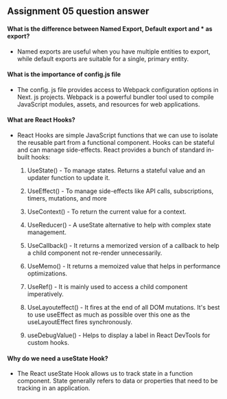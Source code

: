 ## Assignment 05 question answer

#### What is the difference between Named Export, Default export and \* as export?

- Named exports are useful when you have multiple entities to export, while default exports are suitable for a single, primary entity.

#### What is the importance of config.js file

- The config. js file provides access to Webpack configuration options in Next. js projects. Webpack is a powerful bundler tool used to compile JavaScript modules, assets, and resources for web applications.

#### What are React Hooks?

- React Hooks are simple JavaScript functions that we can use to isolate the reusable part from a functional component. Hooks can be stateful and can manage side-effects. React provides a bunch of standard in-built hooks:

  1. UseState() - To manage states. Returns a stateful value and an updater function to update it.

  2. UseEffect() - To manage side-effects like API calls, subscriptions, timers, mutations, and more

  3. UseContext() - To return the current value for a context.

  4. UseReducer() - A useState alternative to help with complex state management.

  5. UseCallback() - It returns a memorized version of a callback to help a child component not re-render unnecessarily.

  6. UseMemo() - It returns a memoized value that helps in performance optimizations.

  7. UseRef() - It is mainly used to access a child component imperatively.

  8. UseLayouteffect() - It fires at the end of all DOM mutations. It's best to use useEffect as much as possible over this one as the useLayoutEffect fires synchronously.

  9. useDebugValue() - Helps to display a label in React DevTools for custom hooks.

#### Why do we need a useState Hook?

- The React useState Hook allows us to track state in a function component. State generally refers to data or properties that need to be tracking in an application.
